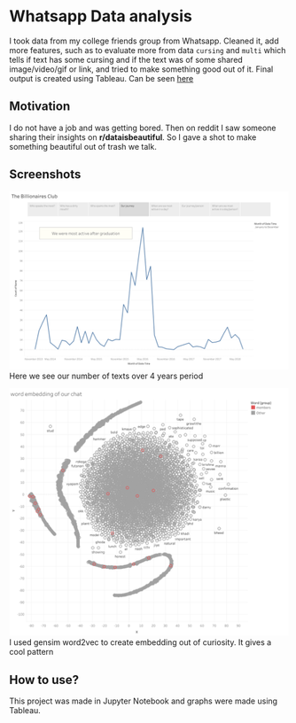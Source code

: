 # Whatsapp Data analysis
I took data from my college friends group from Whatsapp. Cleaned it, add more features, such as  to evaluate more from data  `cursing` and `multi` which tells if text has some cursing and if the text was of some shared image/video/gif or link, and tried to make something good out of it. Final output is created using Tableau. Can be seen [here](https://public.tableau.com/profile/suyash.gulati#!/vizhome/Thebillionairesclub/Story1)
## Motivation
I do not have a job and was getting bored. Then on reddit I saw someone sharing their insights on **r/dataisbeautiful**. So I gave a shot to make something beautiful out of trash we talk.


## Screenshots
   ![alt text]( https://github.com/supersuyash/project/blob/master/Whatsapp/Pictures/our%20journey.png )
       Here we see our number of texts over 4 years period
       
       
![alt text]( https://github.com/supersuyash/project/blob/master/Whatsapp/Pictures/word%20embedding%20of%20our%20chat.png )
       I used gensim word2vec to create embedding out of curiosity. It gives a cool pattern

## How to use?
This project was made in Jupyter Notebook and graphs were made using Tableau.
